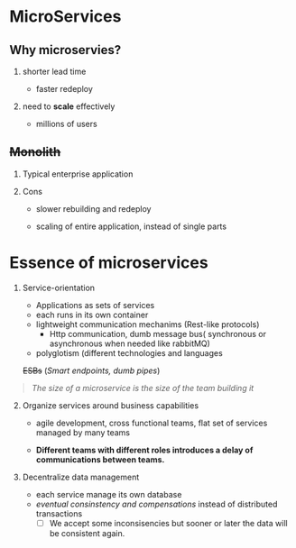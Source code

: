 # MicroServices 

## Why microservies?
1. shorter lead time
	- faster redeploy

2. need to **scale** effectively
	- millions of users

## ~~Monolith~~
1. Typical enterprise application

2. Cons
	- slower rebuilding and redeploy

	- scaling of entire application, instead of single parts

# Essence of microservices

1. Service-orientation
	- Applications as sets of services
	- each runs in its own container
	- lightweight communication mechanims (Rest-like protocols)
		- Http communication, dumb message bus( synchronous or asynchronous when needed like rabbitMQ)
	- polyglotism (different technologies and languages

	~~ESBs~~ (*Smart endpoints, dumb pipes*)

> *The size of a microservice is the size of the team building it*

2. Organize services around business capabilities
	- agile development, cross functional teams, flat set of services managed by many teams
	
	- **Different teams with different roles introduces a delay of communications between teams.**

3. Decentralize data management
	- each service manage its own database
	- *eventual consinstency and compensations* instead of distributed transactions
    	- [ ] We accept some inconsisencies but sooner or later the data will be consistent again.
